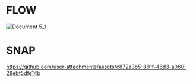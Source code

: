 # FLOW
![Document 5_1](https://github.com/user-attachments/assets/a165a331-ea0e-45f2-8a75-1bdf5146fbe5)

# SNAP
https://github.com/user-attachments/assets/c872a3b5-891f-46d3-a060-28ebf5dfe14b

